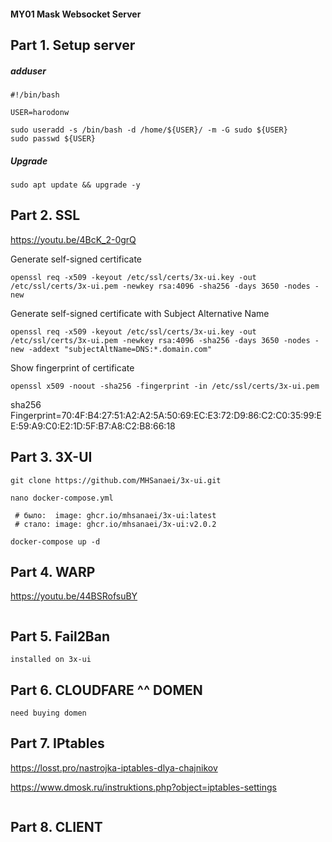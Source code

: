 #### MY01 Mask Websocket Server

## Part 1. Setup server

##### adduser
```
#!/bin/bash

USER=harodonw

sudo useradd -s /bin/bash -d /home/${USER}/ -m -G sudo ${USER}
sudo passwd ${USER}
```

##### Upgrade
```
sudo apt update && upgrade -y
```


## Part 2. SSL
https://youtu.be/4BcK_2-0grQ

Generate self-signed certificate
```
openssl req -x509 -keyout /etc/ssl/certs/3x-ui.key -out /etc/ssl/certs/3x-ui.pem -newkey rsa:4096 -sha256 -days 3650 -nodes -new
```
Generate self-signed certificate with Subject Alternative Name
```
openssl req -x509 -keyout /etc/ssl/certs/3x-ui.key -out /etc/ssl/certs/3x-ui.pem -newkey rsa:4096 -sha256 -days 3650 -nodes -new -addext "subjectAltName=DNS:*.domain.com"
```
Show fingerprint of certificate
```
openssl x509 -noout -sha256 -fingerprint -in /etc/ssl/certs/3x-ui.pem
```

sha256 Fingerprint=70:4F:B4:27:51:A2:A2:5A:50:69:EC:E3:72:D9:86:C2:C0:35:99:EE:59:A9:C0:E2:1D:5F:B7:A8:C2:B8:66:18


## Part 3. 3X-UI
```
git clone https://github.com/MHSanaei/3x-ui.git

nano docker-compose.yml

 # было:  image: ghcr.io/mhsanaei/3x-ui:latest
 # стало: image: ghcr.io/mhsanaei/3x-ui:v2.0.2
 
docker-compose up -d

```

## Part 4. WARP
https://youtu.be/44BSRofsuBY

```

```

## Part 5. Fail2Ban
```
installed on 3x-ui
```

## Part 6. CLOUDFARE ^^ DOMEN
```
need buying domen
```

## Part 7. IPtables

https://losst.pro/nastrojka-iptables-dlya-chajnikov

https://www.dmosk.ru/instruktions.php?object=iptables-settings

```

```

## Part 8. CLIENT
```

```